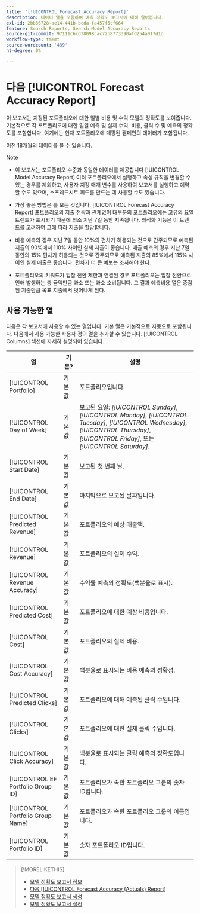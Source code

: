 ```yaml
---
title: '[!UICONTROL Forecast Accuracy Report]'
description: 데이터 열을 포함하여 예측 정확도 보고서에 대해 알아봅니다.
exl-id: 2bb36728-ae14-441b-bcda-fa457f5cf664
feature: Search Reports, Search Model Accuracy Reports
source-git-commit: 97111c6cd38098cac72b8773390afd254a017d1d
workflow-type: tm+mt
source-wordcount: '439'
ht-degree: 0%

---
```


# 다음 [!UICONTROL Forecast Accuracy Report]

이 보고서는 지정된 포트폴리오에 대한 일별 비용 및 수익 모델의 정확도를 보여줍니다. 기본적으로 각 포트폴리오에 대한 일일 예측 및 실제 수익, 비용, 클릭 수 및 예측의 정확도를 포함합니다. 여기에는 현재 포트폴리오에 매핑된 캠페인의 데이터가 포함됩니다.

이전 18개월의 데이터를 볼 수 있습니다.

>[!NOTE]
>
>* 이 보고서는 포트폴리오 수준과 동일한 데이터를 제공합니다 [!UICONTROL Model Accuracy Report] 여러 포트폴리오에서 실행하고 속성 규칙을 변경할 수 있는 경우를 제외하고, 사용자 지정 매개 변수를 사용하여 보고서를 실행하고 예약할 수도 있으며, 스프레드시트 피드를 만드는 데 사용할 수도 있습니다.
>
>* 가장 좋은 방법은 를 보는 것입니다. [!UICONTROL Forecast Accuracy Report] 포트폴리오의 지출 전략과 관계없이 대부분의 포트폴리오에는 고유의 요일 트렌드가 표시되기 때문에 최소 지난 7일 동안 지속됩니다. 최적화 기능은 이 트렌드를 고려하여 그에 따라 지출을 할당합니다.
>
>* 비용 예측의 경우 지난 7일 동안 10%의 편차가 허용되는 것으로 간주되므로 예측된 지출의 90%에서 110% 사이인 실제 지출이 좋습니다. 매출 예측의 경우 지난 7일 동안의 15% 편차가 허용되는 것으로 간주되므로 예측된 지출의 85%에서 115% 사이인 실제 매출은 좋습니다. 편차가 더 큰 예보는 조사해야 한다.
>
>* 포트폴리오의 키워드가 입찰 전환 제한과 연결된 경우 포트폴리오는 입찰 전환으로 인해 발생하는 총 금액만큼 과소 또는 과소 소비됩니다. 그 결과 예측비용 열은 증감된 지출만큼 목표 지출에서 벗어나게 된다.

## 사용 가능한 열

다음은 각 보고서에 사용할 수 있는 열입니다. 기본 열은 기본적으로 자동으로 포함됩니다. 다음에서 사용 가능한 사용자 정의 열을 추가할 수 있습니다. [!UICONTROL Columns] 섹션에 자세히 설명되어 있습니다.

| 열 | 기본? | 설명 |
|----|----|----|
| [!UICONTROL Portfolio] | 기본값 | 포트폴리오입니다. |
| [!UICONTROL Day of Week] | 기본값 | 보고된 요일: <i>[!UICONTROL Sunday]</i>, <i>[!UICONTROL Monday]</i>, <i>[!UICONTROL Tuesday]</i>, <i>[!UICONTROL Wednesday]</i>, <i>[!UICONTROL Thursday]</i>, <i>[!UICONTROL Friday]</i>, 또는 <i>[!UICONTROL Saturday]</i>. |
| [!UICONTROL Start Date] | 기본값 | 보고된 첫 번째 날. |
| [!UICONTROL End Date] | 기본값 | 마지막으로 보고된 날짜입니다. |
| [!UICONTROL Predicted Revenue] | 기본값 | 포트폴리오의 예상 매출액. |
| [!UICONTROL Revenue] | 기본값 | 포트폴리오의 실제 수익. |
| [!UICONTROL Revenue Accuracy] | 기본값 | 수익률 예측의 정확도(백분율로 표시). |
| [!UICONTROL Predicted Cost] | 기본값 | 포트폴리오에 대한 예상 비용입니다. |
| [!UICONTROL Cost] | 기본값 | 포트폴리오의 실제 비용. |
| [!UICONTROL Cost Accuracy] | 기본값 | 백분율로 표시되는 비용 예측의 정확성. |
| [!UICONTROL Predicted Clicks] | 기본값 | 포트폴리오에 대해 예측된 클릭 수입니다. |
| [!UICONTROL Clicks] | 기본값 | 포트폴리오에 대한 실제 클릭 수입니다. |
| [!UICONTROL Click Accuracy] | 기본값 | 백분율로 표시되는 클릭 예측의 정확도입니다. |
| [!UICONTROL EF Portfolio Group ID] | 기본값 | 포트폴리오가 속한 포트폴리오 그룹의 숫자 ID입니다. |
| [!UICONTROL Portfolio Group Name] | 기본값 | 포트폴리오가 속한 포트폴리오 그룹의 이름입니다. |
| [!UICONTROL Portfolio ID] | 기본값 | 숫자 포트폴리오 ID입니다. |

>[!MORELIKETHIS]
>
>* [모델 정확도 보고서 정보](/help/search-social-commerce/reports/management/model-accuracy/model-accuracy-report-about.md)
>* [다음 [!UICONTROL Forecast Accuracy (Actuals) Report]](forecast-accuracy-actuals-report.md)
>* [모델 정확도 보고서 생성](model-accuracy-report-generate.md)
>* [모델 정확도 보고서 설정](/help/search-social-commerce/reports/management/model-accuracy/model-accuracy-report-settings.md)

